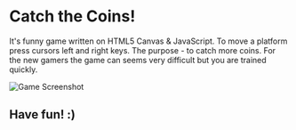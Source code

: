 Catch the Coins!
================

It's funny game written on HTML5 Canvas & JavaScript.
To move a platform press cursors left and right keys. The purpose - to catch more coins.
For the new gamers the game can seems very difficult but you are trained quickly.

![Game Screenshot](https://github.com/poetofcode/gamecoins/blob/master/gamecoins-screenshot.jpg?raw=true)

## Have fun! :) ##
